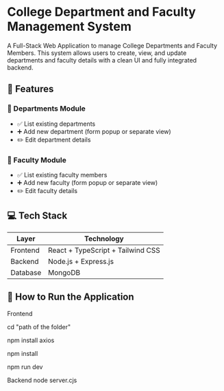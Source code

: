 # College Department and Faculty Management System

A Full-Stack Web Application to manage College Departments and Faculty Members. This system allows users to create, view, and update departments and faculty details with a clean UI and fully integrated backend.


## 🧩 Features

### 🔹 Departments Module
- ✅ List existing departments
- ➕ Add new department (form popup or separate view)
- ✏️ Edit department details

### 🔹 Faculty Module
- ✅ List existing faculty members
- ➕ Add new faculty (form popup or separate view)
- ✏️ Edit faculty details


## 💻 Tech Stack

| Layer        | Technology                  |
|--------------|------------------------------|
| Frontend     | React + TypeScript + Tailwind CSS |
| Backend      | Node.js + Express.js         |
| Database     | MongoDB                      |              |


## 🚀 How to Run the Application

Frontend

   cd "path of the folder"

   npm install axios

   npm install

   npm run dev

Backend
  node server.cjs
  
